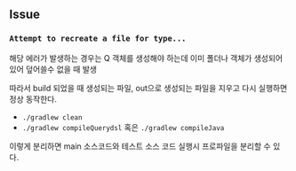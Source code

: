## Issue

### `Attempt to recreate a file for type...`

해당 에러가 발생하는 경우는 Q 객체를 생성해야 하는데 이미 폴더나 객체가 생성되어 있어 덮어쓸수 없을 때 발생

따라서 build 되었을 때 생성되는 파일, out으로 생성되는 파일을 지우고 다시 실행하면 정상 동작한다.

* `./gradlew clean`
* `./gradlew compileQuerydsl` 혹은 `./gradlew compileJava`

이렇게 분리하면 main 소스코드와 테스트 소스 코드 실행시 프로파일을 분리할 수 있다.